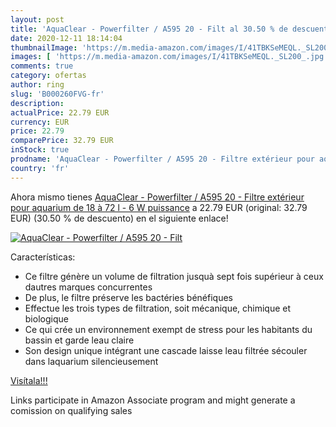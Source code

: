 ```yaml
---
layout: post
title: 'AquaClear - Powerfilter / A595 20 - Filt al 30.50 % de descuento'
date: 2020-12-11 18:14:04
thumbnailImage: 'https://m.media-amazon.com/images/I/41TBKSeMEQL._SL200_.jpg'
images: [ 'https://m.media-amazon.com/images/I/41TBKSeMEQL._SL200_.jpg' ]
comments: true
category: ofertas
author: ring
slug: 'B000260FVG-fr'
description:
actualPrice: 22.79 EUR
currency: EUR
price: 22.79
comparePrice: 32.79 EUR
inStock: true
prodname: 'AquaClear - Powerfilter / A595 20 - Filtre extérieur pour aquarium de 18 à 72 l - 6 W puissance'
country: 'fr'
---
```


Ahora mismo tienes [AquaClear - Powerfilter / A595 20 - Filtre extérieur pour aquarium de 18 à 72 l - 6 W puissance](https://www.amazon.fr/dp/B000260FVG/?tag=tolees0d-21) a 22.79 EUR (original: 32.79 EUR) (30.50 %  de descuento) en el siguiente enlace!

[![AquaClear - Powerfilter / A595 20 - Filt](https://m.media-amazon.com/images/I/41TBKSeMEQL._SL200_.jpg)](https://www.amazon.fr/dp/B000260FVG/?tag=tolees0d-21)

Características:

- Ce filtre génère un volume de filtration jusquà sept fois supérieur à ceux dautres marques concurrentes
- De plus, le filtre préserve les bactéries bénéfiques
- Effectue les trois types de filtration, soit mécanique, chimique et biologique
- Ce qui crée un environnement exempt de stress pour les habitants du bassin et garde leau claire
- Son design unique intégrant une cascade laisse leau filtrée sécouler dans laquarium silencieusement

[Visítala!!!](https://www.amazon.fr/dp/B000260FVG/?tag=tolees0d-21)

Links participate in Amazon Associate program and might generate a comission on qualifying sales

